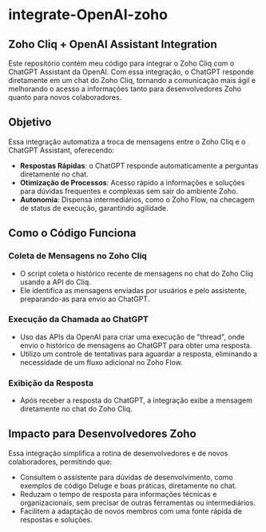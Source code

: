 # integrate-OpenAI-zoho

## Zoho Cliq + OpenAI Assistant Integration
Este repositório contém meu código para integrar o Zoho Cliq com o ChatGPT Assistant da OpenAI. Com essa integração, o ChatGPT responde diretamente em um chat do Zoho Cliq, tornando a comunicação mais ágil e melhorando o acesso a informações tanto para desenvolvedores Zoho quanto para novos colaboradores.

## Objetivo
Essa integração automatiza a troca de mensagens entre o Zoho Cliq e o ChatGPT Assistant, oferecendo:
- **Respostas Rápidas**: o ChatGPT responde automaticamente a perguntas diretamente no chat.
- **Otimização de Processos**: Acesso rápido a informações e soluções para dúvidas frequentes e complexas sem sair do ambiente Zoho.
- **Autonomia**: Dispensa intermediários, como o Zoho Flow, na checagem de status de execução, garantindo agilidade.

## Como o Código Funciona

### Coleta de Mensagens no Zoho Cliq
- O script coleta o histórico recente de mensagens no chat do Zoho Cliq usando a API do Cliq.
- Ele identifica as mensagens enviadas por usuários e pelo assistente, preparando-as para envio ao ChatGPT.

### Execução da Chamada ao ChatGPT
- Uso das APIs da OpenAI para criar uma execução de "thread", onde envio o histórico de mensagens ao ChatGPT para obter uma resposta.
- Utilizo um controle de tentativas para aguardar a resposta, eliminando a necessidade de um fluxo adicional no Zoho Flow.

### Exibição da Resposta
- Após receber a resposta do ChatGPT, a integração exibe a mensagem diretamente no chat do Zoho Cliq.

## Impacto para Desenvolvedores Zoho

Essa integração simplifica a rotina de desenvolvedores e de novos colaboradores, permitindo que:
- Consultem o assistente para dúvidas de desenvolvimento, como exemplos de código Deluge e boas práticas, diretamente no chat.
- Reduzam o tempo de resposta para informações técnicas e organizacionais, sem precisar de outras ferramentas ou intermediários.
- Facilitem a adaptação de novos membros com uma fonte rápida de respostas e soluções.
